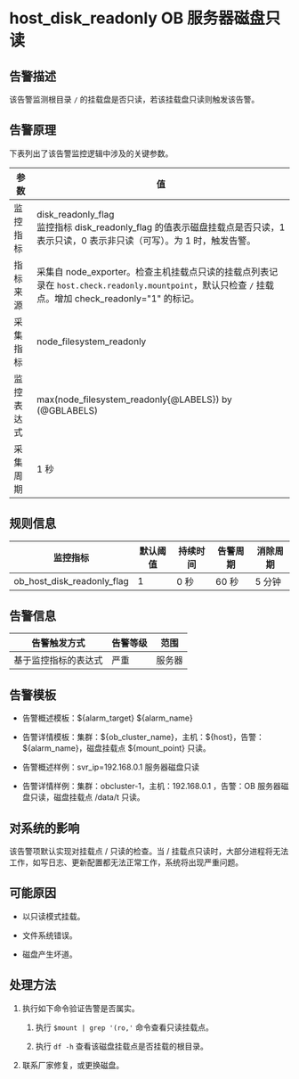 host_disk_readonly OB 服务器磁盘只读
===============================================

**告警描述**
-----------------------------

该告警监测根目录 `/` 的挂载盘是否只读，若该挂载盘只读则触发该告警。

告警原理
-------------------------

下表列出了该告警监控逻辑中涉及的关键参数。

|  参数   |                                                                值                                                                |
|-------|---------------------------------------------------------------------------------------------------------------------------------|
| 监控指标  | disk_readonly_flag </br> 监控指标 disk_readonly_flag 的值表示磁盘挂载点是否只读，1 表示只读，0 表示非只读（可写）。为 1 时，触发告警。 |
| 指标来源  | 采集自 node_exporter。检查主机挂载点只读的挂载点列表记录在 `host.check.readonly.mountpoint`，默认只检查  `/` 挂载点。增加 check_readonly="1" 的标记。                 |
| 采集指标  | node_filesystem_readonly                                                                                                        |
| 监控表达式 | max(node_filesystem_readonly{@LABELS}) by (@GBLABELS)                                                                           |
| 采集周期  | 1 秒                                                                                                                             |

**规则信息**
-----------------------------

|            监控指标            | 默认阈值 | 持续时间 | 告警周期 | 消除周期 |
|----------------------------|------|------|------|------|
| ob_host_disk_readonly_flag | 1    | 0 秒  | 60 秒 | 5 分钟 |

**告警信息**
-----------------------------

|   告警触发方式   | 告警等级 | 范围  |
|------------|------|-----|
| 基于监控指标的表达式 | 严重   | 服务器 |

**告警模板**
-----------------------------

* 告警概述模板：\${alarm_target} \${alarm_name}

* 告警详情模板：集群：\${ob_cluster_name}，主机：\${host}，告警：\${alarm_name}，磁盘挂载点 \${mount_point} 只读。  

* 告警概述样例：svr_ip=192.168.0.1 服务器磁盘只读

* 告警详情样例：集群：obcluster-1，主机：192.168.0.1 ，告警：OB 服务器磁盘只读，磁盘挂载点 /data/t 只读。

**对系统的影响**
-------------------------------

该告警项默认实现对挂载点 / 只读的检查。当 / 挂载点只读时，大部分进程将无法工作，如写日志、更新配置都无法正常工作，系统将出现严重问题。

**可能原因**
-----------------------------

* 以只读模式挂载。

* 文件系统错误。

* 磁盘产生坏道。

**处理方法**
-----------------------------

1. 执行如下命令验证告警是否属实。

   1. 执行 `$mount | grep '(ro,'` 命令查看只读挂载点。

   2. 执行 `df -h` 查看该磁盘挂载点是否挂载的根目录。

2. 联系厂家修复，或更换磁盘。
